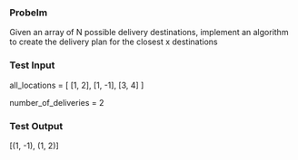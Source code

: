 ### Probelm 
Given an array of N possible delivery destinations, implement an algorithm to create the delivery plan for the closest x destinations 
### Test Input
all_locations = [
[1, 2], [1, -1], [3, 4]
]

number_of_deliveries = 2

### Test Output

[(1, -1), (1, 2)]